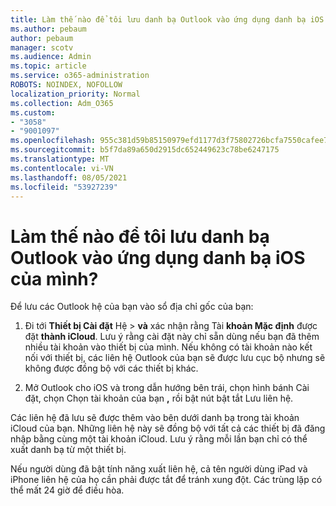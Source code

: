 ```yaml
---
title: Làm thế nào để tôi lưu danh bạ Outlook vào ứng dụng danh bạ iOS của mình?
ms.author: pebaum
author: pebaum
manager: scotv
ms.audience: Admin
ms.topic: article
ms.service: o365-administration
ROBOTS: NOINDEX, NOFOLLOW
localization_priority: Normal
ms.collection: Adm_O365
ms.custom:
- "3058"
- "9001097"
ms.openlocfilehash: 955c381d59b85150979efd1177d3f75802726bcfa7550cafee7eb0fb8e7381d2
ms.sourcegitcommit: b5f7da89a650d2915dc652449623c78be6247175
ms.translationtype: MT
ms.contentlocale: vi-VN
ms.lasthandoff: 08/05/2021
ms.locfileid: "53927239"
---
```

# <a name="how-do-i-save-my-outlook-contacts-to-my-ios-contacts-app"></a>Làm thế nào để tôi lưu danh bạ Outlook vào ứng dụng danh bạ iOS của mình?

Để lưu các Outlook hệ của bạn vào sổ địa chỉ gốc của bạn:
 
1. Đi tới **Thiết bị Cài đặt** Hệ  >  **và** xác nhận rằng Tài **khoản Mặc định** được đặt **thành iCloud**. Lưu ý rằng cài đặt này chỉ sẵn dùng nếu bạn đã thêm nhiều tài khoản vào thiết bị của mình. Nếu không có tài khoản nào kết nối với thiết bị, các liên hệ Outlook của bạn sẽ được lưu cục bộ nhưng sẽ không được đồng bộ với các thiết bị khác.
 
2. Mở Outlook cho iOS và trong dẫn hướng bên trái, chọn hình bánh Cài đặt,  chọn Chọn tài khoản của bạn **,** rồi bật nút bật tắt Lưu liên hệ.
 
Các liên hệ đã lưu sẽ được thêm vào bên dưới danh bạ trong tài khoản iCloud của bạn. Những liên hệ này sẽ đồng bộ với tất cả các thiết bị đã đăng nhập bằng cùng một tài khoản iCloud. Lưu ý rằng mỗi lần bạn chỉ có thể xuất danh bạ từ một thiết bị.
 
Nếu người dùng đã bật tính năng xuất liên hệ, cả tên người dùng iPad và iPhone liên hệ của họ cần phải được tắt để tránh xung đột. Các trùng lặp có thể mất 24 giờ để điều hòa.